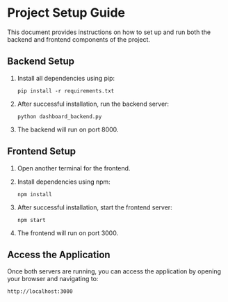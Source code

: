 # Project Setup Guide

This document provides instructions on how to set up and run both the backend and frontend components of the project.

## Backend Setup

1. Install all dependencies using pip:
   ```
   pip install -r requirements.txt
   ```

2. After successful installation, run the backend server:
   ```
   python dashboard_backend.py
   ```

3. The backend will run on port 8000.

## Frontend Setup

1. Open another terminal for the frontend.

2. Install dependencies using npm:
   ```
   npm install
   ```

3. After successful installation, start the frontend server:
   ```
   npm start
   ```

4. The frontend will run on port 3000.

## Access the Application

Once both servers are running, you can access the application by opening your browser and navigating to:
```
http://localhost:3000
```
